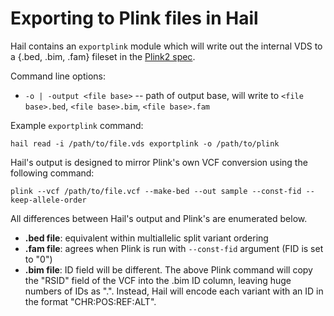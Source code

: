 # Exporting to Plink files in Hail

Hail contains an `exportplink` module which will write out the internal VDS to a {.bed, .bim, .fam} fileset in the [Plink2 spec](https://www.cog-genomics.org/plink2/formats).

Command line options:
 - `-o | -output <file base>` -- path of output base, will write to `<file base>.bed`, `<file base>.bim`, `<file base>.fam`

Example `exportplink` command:
```
hail read -i /path/to/file.vds exportplink -o /path/to/plink
```

Hail's output is designed to mirror Plink's own VCF conversion using the following command:
```
plink --vcf /path/to/file.vcf --make-bed --out sample --const-fid --keep-allele-order
```
All differences between Hail's output and Plink's are enumerated below.
 - **.bed file**: equivalent within multiallelic split variant ordering
 - **.fam file**: agrees when Plink is run with `--const-fid` argument (FID is set to "0")
 - **.bim file**: ID field will be different.  The above Plink command will copy the "RSID" field of the VCF into the .bim ID column, leaving huge numbers of IDs as ".".  Instead, Hail will encode each variant with an ID in the format "CHR:POS:REF:ALT".
